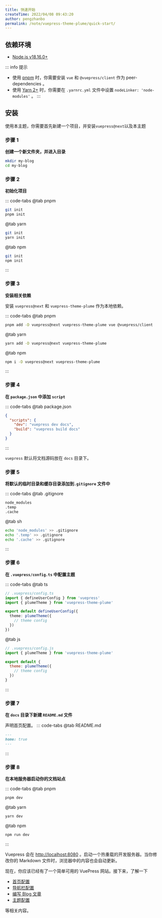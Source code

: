 ```yaml
---
title: 快速开始
createTime: 2022/04/08 09:43:20
author: pengzhanbo
permalink: /note/vuepress-theme-plume/quick-start/
---
```


## 依赖环境

- [Node.js v18.16.0+](https://nodejs.org/)

::: info 提示
- 使用 [pnpm](https://pnpm.io/zh/) 时，你需要安装 `vue` 和 `@vuepress/client` 作为 peer-dependencies 。
- 使用 [Yarn 2+](https://yarnpkg.com/) 时，你需要在 `.yarnrc.yml` 文件中设置 `nodeLinker: 'node-modules'` 。
:::

## 安装
使用本主题，你需要首先新建一个项目，并安装`vuepress@next`以及本主题

### 步骤 1

**创建一个新文件夹，并进入目录**

``` sh
mkdir my-blog
cd my-blog
```

### 步骤 2

**初始化项目**

::: code-tabs
@tab pnpm
``` sh
git init
pnpm init
```
@tab yarn
``` sh
git init
yarn init
```
@tab npm
``` sh
git init
npm init
```
:::

### 步骤 3

**安装相关依赖**
  
安装 `vuepress@next` 和 `vuepress-theme-plume` 作为本地依赖。

::: code-tabs
@tab pnpm
``` sh
pnpm add -D vuepress@next vuepress-theme-plume vue @vuepress/client
```
@tab yarn
``` sh
yarn add -D vuepress@next vuepress-theme-plume
```
@tab npm
``` sh
npm i -D vuepress@next vuepress-theme-plume
```
:::

### 步骤 4 

**在 `package.json` 中添加 `script`**
  
::: code-tabs
@tab package.json
``` json
{
  "scripts": {
    "dev": "vuepress dev docs",
    "build": "vuepress build docs"
  }
}
```
:::

`vuepress` 默认将文档源码放在 `docs` 目录下。

### 步骤 5

**将默认的临时目录和缓存目录添加到`.gitignore` 文件中**

::: code-tabs
@tab .gitignore
``` txt
node_modules
.temp
.cache
```
@tab sh
``` sh
echo 'node_modules' >> .gitignore
echo '.temp' >> .gitignore
echo '.cache' >> .gitignore
```
:::

### 步骤 6

**在 `.vuepress/config.ts` 中配置主题**

::: code-tabs
@tab ts
``` ts
// .vuepress/config.ts
import { defineUserConfig } from 'vuepress'
import { plumeTheme } from 'vuepress-theme-plume'

export default defineUserConfig({
  theme: plumeTheme({
    // theme config
  })
})
```

@tab js
``` js
// .vuepress/config.js
import { plumeTheme } from 'vuepress-theme-plume'

export default {
  theme: plumeTheme({
    // theme config
  })
}
```
:::

### 步骤 7

**在 `docs` 目录下新建 `README.md` 文件**

声明首页配置。
::: code-tabs
@tab README.md
``` md
---
home: true
---
```
:::

### 步骤 8

**在本地服务器启动你的文档站点**

::: code-tabs
@tab pnpm
```sh
pnpm dev
```
@tab yarn
``` sh
yarn dev
```

@tab npm
``` sh
npm run dev
```
:::

  Vuepress 会在 [http://localhost:8080](http://localhost:8080) 。启动一个热重载的开发服务器。当你修改你的 Markdown 文件时，浏览器中的内容也会自动更新。

  现在，你应该已经有了一个简单可用的 VuePress 网站。接下来，了解一下 

  - [首页配置](/note/vuepress-theme-plume/page-config/#首页配置字段)
  - [导航栏配置](/note/vuepress-theme-plume/theme-config/#navbar)
  - [编写 Blog 文章](/note/vuepress-theme-plume/write-article/)
  - [主题配置](/note/vuepress-theme-plume/theme-config/) 
  
  等相关内容。
